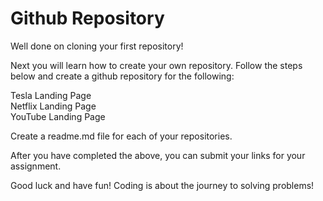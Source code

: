 # Github Repository
Well done on cloning your first repository!

Next you will learn how to create your own repository.
Follow the steps below and create a github repository for the following:

Tesla Landing Page  
Netflix Landing Page  
YouTube Landing Page  

Create a readme.md file for each of your repositories.

After you have completed the above, you can submit your links for your assignment.

Good luck and have fun! Coding is about the journey to solving problems!
